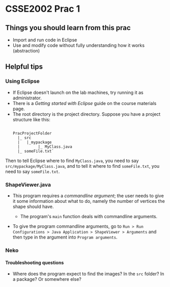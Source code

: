 # CSSE2002 Prac 1

## Things you should learn from this prac
- Import and run code in Eclipse
- Use and modify code without fully understanding how it works (abstraction)

## Helpful tips
### Using Eclipse 
- If Eclipse doesn't launch on the lab machines, try running it as administrator.
- There is a *Getting started with Eclipse* guide on the course materials page. 
- The root directory is the project directory. Suppose you have a project structure like this:
  <pre><code>
  PracProjectFolder
    |_ src
    |   |_mypackage
    |        |_ MyClass.java
    |_ someFile.txt`
  </code></pre>
Then to tell Eclipse where to find `MyClass.java`, you need to say `src/mypackage/MyClass.java`,
and to tell it where to find `someFile.txt`, you need to say `someFile.txt`.  

### ShapeViewer.java
- This program requires a *commandline argument*; the user needs to give it
  some information about what to do, namely the number of vertices the shape
  should have. 
    - The program's `main` function deals with commandline arguments.

- To give the program commandline arguments, go to 
  `Run > Run Configurations > Java Application > ShapeViewer > Arguments`
  and then type in the argument into `Program arguments`.

### Neko 
#### Troubleshooting questions 
- Where does the program expect to find the images? In the `src` folder?
  In a package? Or somewhere else? 

